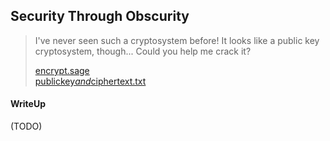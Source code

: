 ## Security Through Obscurity

> I've never seen such a cryptosystem before! It looks like a public key cryptosystem, though... Could you help me crack it?
> 
> [encrypt.sage](./ec942b6c57616d222d744b75dc3db94ae7072b4c_encrypt.sage) <br>
> [publickey*and*ciphertext.txt](./bf08ea18ef3611c0971fb7712896857daa0a5e4a_publickey_and_ciphertext.txt)

#### WriteUp

(TODO)